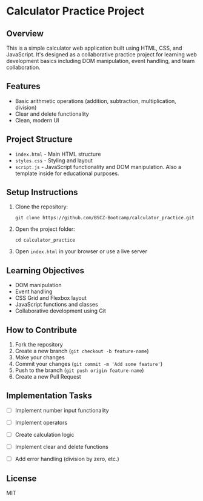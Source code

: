 # Calculator Practice Project

## Overview
This is a simple calculator web application built using HTML, CSS, and JavaScript. It's designed as a collaborative practice project for learning web development basics including DOM manipulation, event handling, and team collaboration.

## Features
- Basic arithmetic operations (addition, subtraction, multiplication, division)
- Clear and delete functionality
- Clean, modern UI

## Project Structure
- `index.html` - Main HTML structure
- `styles.css` - Styling and layout
- `script.js` - JavaScript functionality and DOM manipulation. Also a template inside for educational purposes.

## Setup Instructions
1. Clone the repository:
   ```
   git clone https://github.com/BSCZ-Bootcamp/calculator_practice.git
   ```
2. Open the project folder:
   ```
   cd calculator_practice
   ```
3. Open `index.html` in your browser or use a live server

## Learning Objectives
- DOM manipulation
- Event handling
- CSS Grid and Flexbox layout
- JavaScript functions and classes
- Collaborative development using Git

## How to Contribute
1. Fork the repository
2. Create a new branch (`git checkout -b feature-name`)
3. Make your changes
4. Commit your changes (`git commit -m 'Add some feature'`)
5. Push to the branch (`git push origin feature-name`)
6. Create a new Pull Request

## Implementation Tasks
- [ ] Implement number input functionality
- [ ] Implement operators
- [ ] Create calculation logic
- [ ] Implement clear and delete functions
- [ ] Add error handling (division by zero, etc.)


## License
MIT
